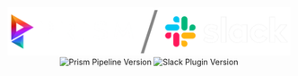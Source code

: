 <picture>
  <source media="(prefers-color-scheme: dark)" srcset="https://github.com/animationem/prism-slack/blob/main/Resources/prism_slack_logo_long_light_banner.png">
  <source media="(prefers-color-scheme: light)" srcset="https://github.com/animationem/prism-slack/blob/main/Resources/prism_slack_logo_long_dark_banner.png">
  <img alt="Prism and Slack branding" src="https://github.com/animationem/prism-slack/blob/main/Resources/prism_slack_logo_long_light_banner.png">
</picture>

<div align="center">
    <span style="display: inline-block margin-right: 30px;">
        <img src="https://img.shields.io/badge/Prism_Pipeline-2.0.13-mediumseagreen" alt="Prism Pipeline Version">
    </span>
    <span style="display: inline-block;">    
        <img src="https://img.shields.io/badge/Slack_Plugin-2.0.13-4A154B?logo=slack" alt="Slack Plugin Version">
    </span>
</div>
